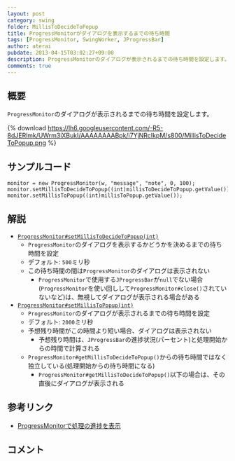```yaml
---
layout: post
category: swing
folder: MillisToDecideToPopup
title: ProgressMonitorがダイアログを表示するまでの待ち時間
tags: [ProgressMonitor, SwingWorker, JProgressBar]
author: aterai
pubdate: 2013-04-15T03:02:27+09:00
description: ProgressMonitorのダイアログが表示されるまでの待ち時間を設定します。
comments: true
---
```

## 概要
`ProgressMonitor`のダイアログが表示されるまでの待ち時間を設定します。

{% download https://lh6.googleusercontent.com/-R5-8dJERlmk/UWrm3iXBukI/AAAAAAAABpk/i7YjNRcIkpM/s800/MillisToDecideToPopup.png %}

## サンプルコード
<pre class="prettyprint"><code>monitor = new ProgressMonitor(w, "message", "note", 0, 100);
monitor.setMillisToDecideToPopup((int)millisToDecideToPopup.getValue());
monitor.setMillisToPopup((int)millisToPopup.getValue());
</code></pre>

## 解説
- [`ProgressMonitor#setMillisToDecideToPopup(int)`](http://docs.oracle.com/javase/jp/6/api/javax/swing/ProgressMonitor.html#getMillisToDecideToPopup%28%29)
    - `ProgressMonitor`のダイアログを表示するかどうかを決めるまでの待ち時間を設定
    - デフォルト: `500`ミリ秒
    - この待ち時間の間は`ProgressMonitor`のダイアログは表示されない
        - `ProgressMonitor`で使用する`JProgressBar`が`null`でない場合(`ProgressMonitor`を使い回しして`ProgressMonitor#close()`されていないなど)は、無視してダイアログが表示される場合がある
- [`ProgressMonitor#setMillisToPopup(int)`](http://docs.oracle.com/javase/jp/6/api/javax/swing/ProgressMonitor.html#getMillisToPopup%28%29)
    - `ProgressMonitor`のダイアログが表示されるまでの待ち時間を設定
    - デフォルト: `2000`ミリ秒
    - 予想残り時間がこの時間より短い場合、ダイアログは表示されない
        - 予想残り時間は、`JProgressBar`の進捗状況(パーセント)と処理開始からの時間で計算される
    - `ProgressMonitor#getMillisToDecideToPopup()`からの待ち時間ではなく独立している(処理開始からの待ち時間になる)
        - `ProgressMonitor#getMillisToDecideToPopup()`以下の場合は、その直後にダイアログが表示される

<!-- dummy comment line for breaking list -->

## 参考リンク
- [ProgressMonitorで処理の進捗を表示](http://terai.xrea.jp/Swing/ProgressMonitor.html)

<!-- dummy comment line for breaking list -->

## コメント
